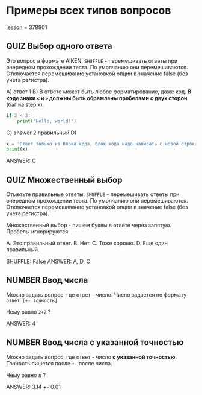 # Примеры всех типов вопросов

lesson = 378901

## QUIZ Выбор одного ответа

Это вопрос в формате AIKEN. `SHUFFLE` - перемешивать ответы при очередном прохождении теста. По умолчанию они перемешиваются. Отключается перемешивание установкой опции в значение false (без учета регистра).

A) ответ 1
B) В ответе может быть любое форматирование, даже код. **В коде знаки `<` и `>` должны быть обрамлены пробелами с двух сторон** (баг на stepik).
```python
if 2 < 3:
    print('Hello, world!')
```

C) answer 2 правильный
D) 
```python
x = 'Ответ только из блока кода, блок кода надо написать с новой строки'
print(x)
``` 

ANSWER: C

## QUIZ Множественный выбор

Отметьте правильные ответы. `SHUFFLE` - перемешивать ответы при очередном прохождении теста. По умолчанию они перемешиваются. Отключается перемешивание установкой опции в значение false (без учета регистра).

Множественный выбор - пишем буквы в ответе через запятую. Пробелы игнорируются.

A. Это правильный ответ.
B. Нет.
C. Тоже хорошо.
D. Еще один правильный.

SHUFFLE: False
ANSWER: A, D, C

## NUMBER Ввод числа

Можно задать вопрос, где ответ - число. Число задается по формату `ответ [+- точность]`

Чему равно `2+2` ?

ANSWER: 4

## NUMBER Ввод числа с указанной точностью

Можно задать вопрос, где ответ - число **с указанной точностью**. Точность пишется после `+-` после числа.

Чему равно $\pi$ ?

ANSWER: 3.14 +- 0.01
